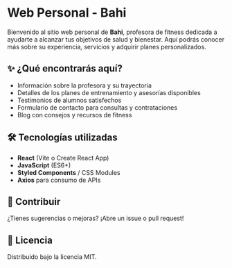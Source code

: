 # Web Personal - Bahi

Bienvenido al sitio web personal de **Bahi**, profesora de fitness dedicada a ayudarte a alcanzar tus objetivos de salud y bienestar. Aquí podrás conocer más sobre su experiencia, servicios y adquirir planes personalizados.

## ✨ ¿Qué encontrarás aquí?

- Información sobre la profesora y su trayectoria
- Detalles de los planes de entrenamiento y asesorías disponibles
- Testimonios de alumnos satisfechos
- Formulario de contacto para consultas y contrataciones
- Blog con consejos y recursos de fitness

## 🛠️ Tecnologías utilizadas

- **React** (Vite o Create React App)
- **JavaScript** (ES6+)
- **Styled Components** / CSS Modules
- **Axios** para consumo de APIs

## 🤝 Contribuir

¿Tienes sugerencias o mejoras? ¡Abre un issue o pull request!

## 📄 Licencia

Distribuido bajo la licencia MIT.
